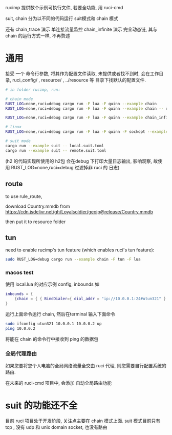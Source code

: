
rucimp 提供数个示例可执行文件, 若要全功能, 用 ruci-cmd

suit, chain 分为以不同的代码运行 suit模式和 chain 模式

还有 chain_trace 演示 单连接流量监控
chain_infinite 演示 完全动态链, 其与 chain 的运行方式一样, 不再赘述

# 通用

接受 一个 命令行参数, 将其作为配置文件读取, 未提供或者找不到时, 会在工作目录, ruci_config/ , resource/ , ../resource 等 目录下找默认的配置文件.

```sh
# in folder rucimp, run:

# chain mode
RUST_LOG=none,ruci=debug cargo run -F lua -F quinn --example chain
RUST_LOG=none,ruci=debug cargo run -F lua -F quinn --example chain -- remote.lua

RUST_LOG=none,ruci=debug cargo run -F lua -F quinn --example chain_infinite -- local_mux_h2.lua

# linux
RUST_LOG=none,ruci=debug cargo run -F lua -F quinn -F sockopt --example chain

# suit mode
cargo run --example suit -- local.suit.toml
cargo run --example suit -- remote.suit.toml
```

(h2 的代码实现所使用的 h2包 会在debug 下打印大量日志输出, 影响观察, 故使用 RUST_LOG=none,ruci=debug 过滤掉非
ruci 的 日志)

## route
to use rule_route,

download Country.mmdb from https://cdn.jsdelivr.net/gh/Loyalsoldier/geoip@release/Country.mmdb

then put it to resource folder

## tun

need to enable rucimp's tun feature (which enables ruci's tun feature):

```sh
sudo RUST_LOG=debug cargo run --example chain -F tun -F lua
```

### macos test

使用 local.lua 的对应示例 config, inbounds 如

```lua
inbounds = { 
    {chain = { { BindDialer={ dial_addr = "ip://10.0.0.1:24#utun321" } } }, tag = "listen1"} ,
}
```

运行上面命令运行 chain, 然后在terminal 输入下面命令

```sh
sudo ifconfig utun321 10.0.0.1 10.0.0.2 up
ping 10.0.0.2
```

将能在 chain 的命令行中接收到 ping 的数据包

### 全局代理路由

如果您要将您个人电脑的全局网络流量全交由 ruci 代理, 则您需要自行配置系统的路由. 

在未来的 ruci-cmd 项目中, 会添加 自动全局路由功能


# suit 的功能还不全

目前 ruci 项目处于开发阶段, 关注点主要在 chain 模式上面. suit 模式目前只有tcp ,
 没有 udp 和 unix domain socket, 也没有路由
